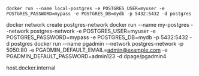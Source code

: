 

`docker run --name local-postgres -e POSTGRES_USER=myuser -e POSTGRES_PASSWORD=mypass -e POSTGRES_DB=mydb -p 5432:5432 -d postgres
`


docker network create  postgres-network
docker run --name my-postgres --network postgres-network -e POSTGRES_USER=myuser -e POSTGRES_PASSWORD=mypass -e POSTGRES_DB=mydb -p 5432:5432 -d postgres
docker run --name pgadmin --network postgres-network -p 5050:80 -e PGADMIN_DEFAULT_EMAIL=admin@example.com -e PGADMIN_DEFAULT_PASSWORD=admin123 -d dpage/pgadmin4


host.docker.internal






















